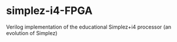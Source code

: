 # simplez-i4-FPGA
Verilog implementation of the educational Simplez+i4 processor (an evolution of Simplez)
